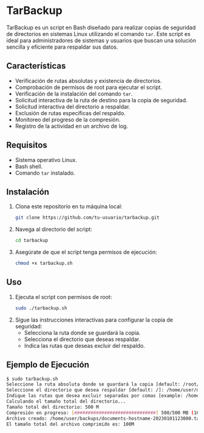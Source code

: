 # TarBackup

TarBackup es un script en Bash diseñado para realizar copias de seguridad de directorios en sistemas Linux utilizando el comando `tar`. Este script es ideal para administradores de sistemas y usuarios que buscan una solución sencilla y eficiente para respaldar sus datos.

## Características

- Verificación de rutas absolutas y existencia de directorios.
- Comprobación de permisos de root para ejecutar el script.
- Verificación de la instalación del comando `tar`.
- Solicitud interactiva de la ruta de destino para la copia de seguridad.
- Solicitud interactiva del directorio a respaldar.
- Exclusión de rutas específicas del respaldo.
- Monitoreo del progreso de la compresión.
- Registro de la actividad en un archivo de log.

## Requisitos

- Sistema operativo Linux.
- Bash shell.
- Comando `tar` instalado.

## Instalación

1. Clona este repositorio en tu máquina local:
    ```sh
    git clone https://github.com/tu-usuario/tarbackup.git
    ```
2. Navega al directorio del script:
    ```sh
    cd tarbackup
    ```
3. Asegúrate de que el script tenga permisos de ejecución:
    ```sh
    chmod +x tarbackup.sh
    ```

## Uso

1. Ejecuta el script con permisos de root:
    ```sh
    sudo ./tarbackup.sh
    ```
2. Sigue las instrucciones interactivas para configurar la copia de seguridad:
    - Selecciona la ruta donde se guardará la copia.
    - Selecciona el directorio que deseas respaldar.
    - Indica las rutas que deseas excluir del respaldo.

## Ejemplo de Ejecución

```sh
$ sudo tarbackup.sh
Seleccione la ruta absoluta donde se guardará la copia [default: /root/backups]: /home/user/backups
Seleccione el directorio que desea respaldar [default: /]: /home/user/documents
Indique las rutas que desea excluir separadas por comas [example: /home/tarbackup,/var]: /home/user/documents/temp
Calculando el tamaño total del directorio...
Tamaño total del directorio: 500 M
Compresión en progreso: [##############################] 500/500 MB (100%)
Archivo creado: /home/user/backups/documents-hostname-20230101123000.tar.gz
El tamaño total del archivo comprimido es: 100M